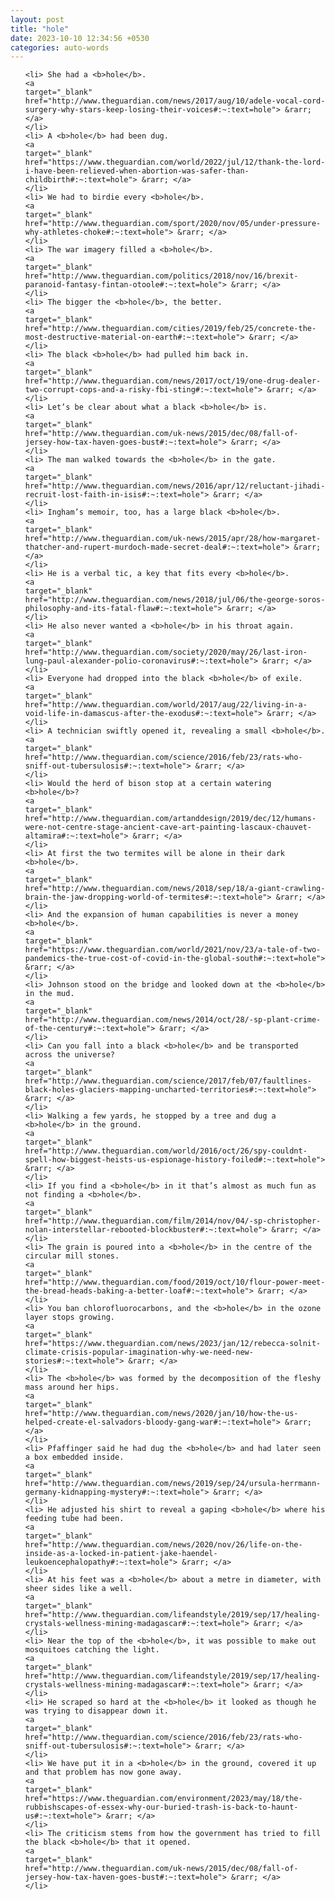 ```yaml
---
layout: post
title: "hole"
date: 2023-10-10 12:34:56 +0530
categories: auto-words
---
```

<ol>

    <li> She had a <b>hole</b>.
    <a 
    target="_blank" 
    href="http://www.theguardian.com/news/2017/aug/10/adele-vocal-cord-surgery-why-stars-keep-losing-their-voices#:~:text=hole"> &rarr; </a>
    </li>
    <li> A <b>hole</b> had been dug.
    <a 
    target="_blank" 
    href="https://www.theguardian.com/world/2022/jul/12/thank-the-lord-i-have-been-relieved-when-abortion-was-safer-than-childbirth#:~:text=hole"> &rarr; </a>
    </li>
    <li> We had to birdie every <b>hole</b>.
    <a 
    target="_blank" 
    href="http://www.theguardian.com/sport/2020/nov/05/under-pressure-why-athletes-choke#:~:text=hole"> &rarr; </a>
    </li>
    <li> The war imagery filled a <b>hole</b>.
    <a 
    target="_blank" 
    href="http://www.theguardian.com/politics/2018/nov/16/brexit-paranoid-fantasy-fintan-otoole#:~:text=hole"> &rarr; </a>
    </li>
    <li> The bigger the <b>hole</b>, the better.
    <a 
    target="_blank" 
    href="http://www.theguardian.com/cities/2019/feb/25/concrete-the-most-destructive-material-on-earth#:~:text=hole"> &rarr; </a>
    </li>
    <li> The black <b>hole</b> had pulled him back in.
    <a 
    target="_blank" 
    href="http://www.theguardian.com/news/2017/oct/19/one-drug-dealer-two-corrupt-cops-and-a-risky-fbi-sting#:~:text=hole"> &rarr; </a>
    </li>
    <li> Let’s be clear about what a black <b>hole</b> is.
    <a 
    target="_blank" 
    href="http://www.theguardian.com/uk-news/2015/dec/08/fall-of-jersey-how-tax-haven-goes-bust#:~:text=hole"> &rarr; </a>
    </li>
    <li> The man walked towards the <b>hole</b> in the gate.
    <a 
    target="_blank" 
    href="http://www.theguardian.com/news/2016/apr/12/reluctant-jihadi-recruit-lost-faith-in-isis#:~:text=hole"> &rarr; </a>
    </li>
    <li> Ingham’s memoir, too, has a large black <b>hole</b>.
    <a 
    target="_blank" 
    href="http://www.theguardian.com/uk-news/2015/apr/28/how-margaret-thatcher-and-rupert-murdoch-made-secret-deal#:~:text=hole"> &rarr; </a>
    </li>
    <li> He is a verbal tic, a key that fits every <b>hole</b>.
    <a 
    target="_blank" 
    href="http://www.theguardian.com/news/2018/jul/06/the-george-soros-philosophy-and-its-fatal-flaw#:~:text=hole"> &rarr; </a>
    </li>
    <li> He also never wanted a <b>hole</b> in his throat again.
    <a 
    target="_blank" 
    href="http://www.theguardian.com/society/2020/may/26/last-iron-lung-paul-alexander-polio-coronavirus#:~:text=hole"> &rarr; </a>
    </li>
    <li> Everyone had dropped into the black <b>hole</b> of exile.
    <a 
    target="_blank" 
    href="http://www.theguardian.com/world/2017/aug/22/living-in-a-void-life-in-damascus-after-the-exodus#:~:text=hole"> &rarr; </a>
    </li>
    <li> A technician swiftly opened it, revealing a small <b>hole</b>.
    <a 
    target="_blank" 
    href="http://www.theguardian.com/science/2016/feb/23/rats-who-sniff-out-tubersulosis#:~:text=hole"> &rarr; </a>
    </li>
    <li> Would the herd of bison stop at a certain watering <b>hole</b>?
    <a 
    target="_blank" 
    href="http://www.theguardian.com/artanddesign/2019/dec/12/humans-were-not-centre-stage-ancient-cave-art-painting-lascaux-chauvet-altamira#:~:text=hole"> &rarr; </a>
    </li>
    <li> At first the two termites will be alone in their dark <b>hole</b>.
    <a 
    target="_blank" 
    href="http://www.theguardian.com/news/2018/sep/18/a-giant-crawling-brain-the-jaw-dropping-world-of-termites#:~:text=hole"> &rarr; </a>
    </li>
    <li> And the expansion of human capabilities is never a money <b>hole</b>.
    <a 
    target="_blank" 
    href="https://www.theguardian.com/world/2021/nov/23/a-tale-of-two-pandemics-the-true-cost-of-covid-in-the-global-south#:~:text=hole"> &rarr; </a>
    </li>
    <li> Johnson stood on the bridge and looked down at the <b>hole</b> in the mud.
    <a 
    target="_blank" 
    href="http://www.theguardian.com/news/2014/oct/28/-sp-plant-crime-of-the-century#:~:text=hole"> &rarr; </a>
    </li>
    <li> Can you fall into a black <b>hole</b> and be transported across the universe?
    <a 
    target="_blank" 
    href="http://www.theguardian.com/science/2017/feb/07/faultlines-black-holes-glaciers-mapping-uncharted-territories#:~:text=hole"> &rarr; </a>
    </li>
    <li> Walking a few yards, he stopped by a tree and dug a <b>hole</b> in the ground.
    <a 
    target="_blank" 
    href="http://www.theguardian.com/world/2016/oct/26/spy-couldnt-spell-how-biggest-heists-us-espionage-history-foiled#:~:text=hole"> &rarr; </a>
    </li>
    <li> If you find a <b>hole</b> in it that’s almost as much fun as not finding a <b>hole</b>.
    <a 
    target="_blank" 
    href="http://www.theguardian.com/film/2014/nov/04/-sp-christopher-nolan-interstellar-rebooted-blockbuster#:~:text=hole"> &rarr; </a>
    </li>
    <li> The grain is poured into a <b>hole</b> in the centre of the circular mill stones.
    <a 
    target="_blank" 
    href="http://www.theguardian.com/food/2019/oct/10/flour-power-meet-the-bread-heads-baking-a-better-loaf#:~:text=hole"> &rarr; </a>
    </li>
    <li> You ban chlorofluorocarbons, and the <b>hole</b> in the ozone layer stops growing.
    <a 
    target="_blank" 
    href="https://www.theguardian.com/news/2023/jan/12/rebecca-solnit-climate-crisis-popular-imagination-why-we-need-new-stories#:~:text=hole"> &rarr; </a>
    </li>
    <li> The <b>hole</b> was formed by the decomposition of the fleshy mass around her hips.
    <a 
    target="_blank" 
    href="http://www.theguardian.com/news/2020/jan/10/how-the-us-helped-create-el-salvadors-bloody-gang-war#:~:text=hole"> &rarr; </a>
    </li>
    <li> Pfaffinger said he had dug the <b>hole</b> and had later seen a box embedded inside.
    <a 
    target="_blank" 
    href="http://www.theguardian.com/news/2019/sep/24/ursula-herrmann-germany-kidnapping-mystery#:~:text=hole"> &rarr; </a>
    </li>
    <li> He adjusted his shirt to reveal a gaping <b>hole</b> where his feeding tube had been.
    <a 
    target="_blank" 
    href="http://www.theguardian.com/news/2020/nov/26/life-on-the-inside-as-a-locked-in-patient-jake-haendel-leukoencephalopathy#:~:text=hole"> &rarr; </a>
    </li>
    <li> At his feet was a <b>hole</b> about a metre in diameter, with sheer sides like a well.
    <a 
    target="_blank" 
    href="http://www.theguardian.com/lifeandstyle/2019/sep/17/healing-crystals-wellness-mining-madagascar#:~:text=hole"> &rarr; </a>
    </li>
    <li> Near the top of the <b>hole</b>, it was possible to make out mosquitoes catching the light.
    <a 
    target="_blank" 
    href="http://www.theguardian.com/lifeandstyle/2019/sep/17/healing-crystals-wellness-mining-madagascar#:~:text=hole"> &rarr; </a>
    </li>
    <li> He scraped so hard at the <b>hole</b> it looked as though he was trying to disappear down it.
    <a 
    target="_blank" 
    href="http://www.theguardian.com/science/2016/feb/23/rats-who-sniff-out-tubersulosis#:~:text=hole"> &rarr; </a>
    </li>
    <li> We have put it in a <b>hole</b> in the ground, covered it up and that problem has now gone away.
    <a 
    target="_blank" 
    href="https://www.theguardian.com/environment/2023/may/18/the-rubbishscapes-of-essex-why-our-buried-trash-is-back-to-haunt-us#:~:text=hole"> &rarr; </a>
    </li>
    <li> The criticism stems from how the government has tried to fill the black <b>hole</b> that it opened.
    <a 
    target="_blank" 
    href="http://www.theguardian.com/uk-news/2015/dec/08/fall-of-jersey-how-tax-haven-goes-bust#:~:text=hole"> &rarr; </a>
    </li>